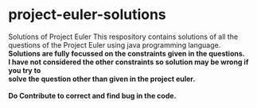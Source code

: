 # project-euler-solutions
Solutions of Project Euler
This respository contains solutions of all the questions of the Project Euler using java programming language.<br>
<b>Solutions are fully focussed on the constraints given in the questions.<br><b>
I have not considered the other constraints so solution may be wrong if you try to <br>solve the question other than given in the project euler.<br><br>
Do Contribute to correct and find bug in the code.
